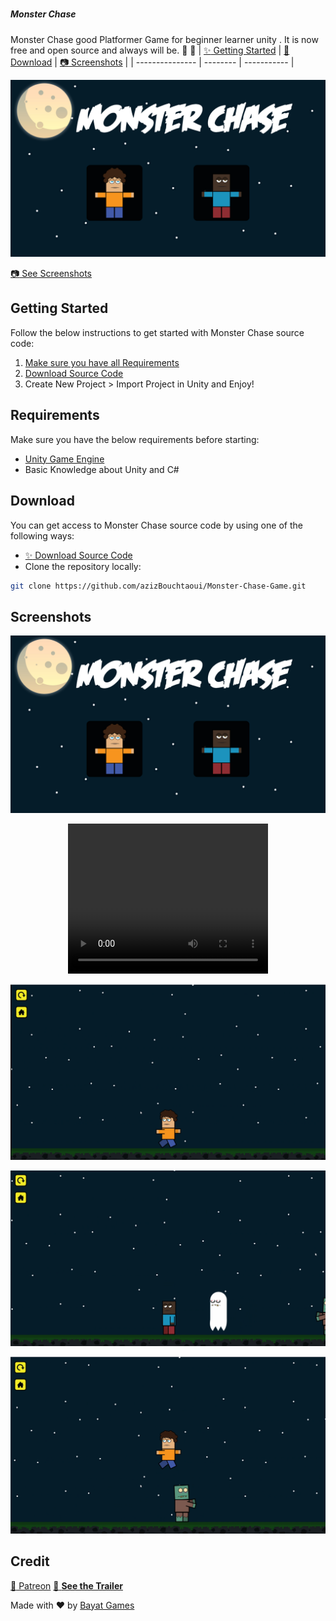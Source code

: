 # <h5>Monster Chase</h5>
 Monster Chase good Platformer Game for beginner learner unity .
It is now free and open source and always will be. :clap: :tada:
| [:sparkles: Getting Started](#getting-started) | [:rocket: Download](#download) | [:camera: Screenshots](#screenshots) |
| --------------- | -------- | ----------- |

<p align="center">
  <img src="https://github.com/azizBouchtaoui/Monster-Chase-Game/blob/main/Screenshots/Menu.PNG" />
</p>

[:camera: See Screenshots](#screenshots)

## Getting Started

Follow the below instructions to get started with Monster Chase source code:

1. [Make sure you have all Requirements](#requirements)
2. [Download Source Code](#download)
3. Create New Project > Import Project in Unity and Enjoy!

## Requirements

Make sure you have the below requirements before starting:

- [Unity Game Engine](https://unity3d.com)
- Basic Knowledge about Unity and C#

## Download

You can get access to Monster Chase source code by using one of the following ways:

- [:sparkles: Download Source Code](https://github.com/azizBouchtaoui/Monster-Chase-Game/archive/refs/heads/main.zip)
- Clone the repository locally:

```bash
git clone https://github.com/azizBouchtaoui/Monster-Chase-Game.git
```

## Screenshots

<p align="center">
  <img src="https://github.com/azizBouchtaoui/Monster-Chase-Game/blob/main/Screenshots/Menu.PNG" />
</p>

<p align="center">
  <video width="320" height="240" autoplay>
  <source src="https://github.com/azizBouchtaoui/Monster-Chase-Game/blob/main/Screenshots/record.mp4" type="video/mp4">
</video>
</p>

<p align="center">
  <img src="https://github.com/azizBouchtaoui/Monster-Chase-Game/blob/main/Screenshots/runn.PNG" />
</p>

<p align="center">
  <img src="https://github.com/azizBouchtaoui/Monster-Chase-Game/blob/main/Screenshots/runn2.PNG" />
</p>

<p align="center">
  <img src="https://github.com/azizBouchtaoui/Monster-Chase-Game/blob/main/Screenshots/runn3.PNG" />
</p>

## Credit
[:rocket: Patreon](https://www.awesometuts.com)
[:movie_camera: **See the Trailer**](https://www.youtube.com/channel/UC5c-DuzPdH9iaWYdI0v0uzw)

Made with :heart: by [Bayat Games](https://github.com/azizBouchtaoui)
